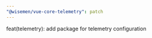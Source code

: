 ```yaml
---
"@wisemen/vue-core-telemetry": patch
---
```


feat(telemetry): add package for telemetry configuration
